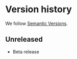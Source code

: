 # Version history

We follow [Semantic Versions](https://semver.org/).

## Unreleased

- Beta release

